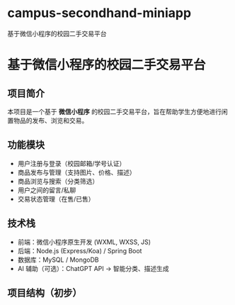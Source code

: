 # campus-secondhand-miniapp
基于微信小程序的校园二手交易平台
# 基于微信小程序的校园二手交易平台

## 项目简介
本项目是一个基于 **微信小程序** 的校园二手交易平台，旨在帮助学生方便地进行闲置物品的发布、浏览和交易。

## 功能模块
- 用户注册与登录（校园邮箱/学号认证）
- 商品发布与管理（支持图片、价格、描述）
- 商品浏览与搜索（分类筛选）
- 用户之间的留言/私聊
- 交易状态管理（在售/已售）

## 技术栈
- 前端：微信小程序原生开发 (WXML, WXSS, JS)
- 后端：Node.js (Express/Koa) / Spring Boot
- 数据库：MySQL / MongoDB
- AI 辅助（可选）：ChatGPT API → 智能分类、描述生成

## 项目结构（初步）
